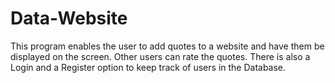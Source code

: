 # Data-Website
This program enables the user to add quotes to a website and have them be displayed on the screen. Other users can rate the quotes. There is also a Login and a Register option to keep track of users in the Database.
